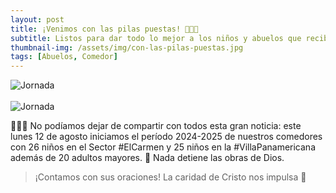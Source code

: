 ```yaml
---
layout: post
title: ¡Venimos con las pilas puestas! 🔋🔋🔋
subtitle: Listos para dar todo lo mejor a los niños y abuelos que recibiremos este nuevo año en nuestros comedores.
thumbnail-img: /assets/img/con-las-pilas-puestas.jpg
tags: [Abuelos, Comedor]
---
```

<!--## ¡Venimos con las pilas puestas! 🔋🔋🔋-->
![Jornada](https://fundacionsanvicentepallotti.github.io/assets/img/pic16.jpg)<br><br>
![Jornada](https://fundacionsanvicentepallotti.github.io/assets/img/pic17.jpg)<br>

🎉✨🙌
No podíamos dejar de compartir con todos esta gran noticia: este lunes 12 de agosto iniciamos el período 2024-2025 de nuestros comedores con 26 niños en el Sector #ElCarmen y 25 niños en la #VillaPanamericana además de 20 adultos mayores. 💪 Nada detiene las obras de Dios.

> ¡Contamos con sus oraciones!
> La caridad de Cristo nos impulsa 🙌

